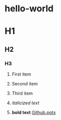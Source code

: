 # hello-world

# H1
## H2
### H3

1. First item
2. Second item
3. Third item

4. *italicized text*

5. 	**bold text**
[Github.pptx](https://github.com/user-attachments/files/17511134/Github.pptx)
